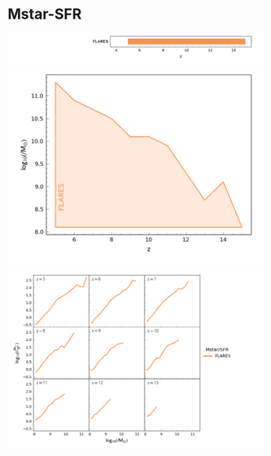 # Mstar-SFR
![](../figs/sr/Mstar-SFR/z_r.png)
![](../figs/sr/Mstar-SFR/z_X_r.png)
![](../figs/sr/Mstar-SFR/sr.png)
